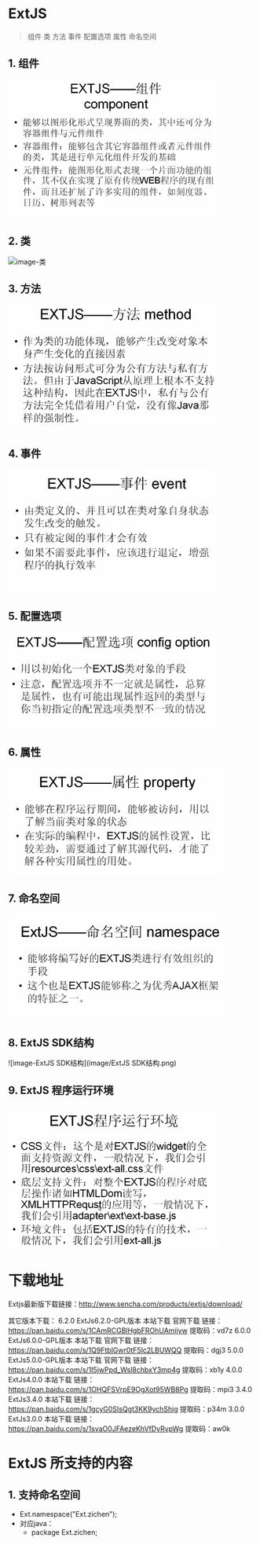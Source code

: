 # ExtJS
> 组件
> 类
> 方法
> 事件
> 配置选项
> 属性
> 命名空间

## 1. 组件
![image-组件](image/组件.png)

## 2. 类
![image-类](image/类.png)

## 3. 方法
![image-方法](image/方法.png)

## 4. 事件
![image-事件](image/事件.png)

## 5. 配置选项
![image-配置选项](image/配置选项.png)

## 6. 属性
![image-属性](image/属性.png)

## 7. 命名空间
![image-命名空间](image/命名空间.png)

## 8. ExtJS SDK结构
![image-ExtJS SDK结构](image/ExtJS SDK结构.png)

## 9. ExtJS 程序运行环境
![image-ExtJS程序运行环境](image/ExtJS程序运行环境.png)

# 下载地址
Extjs最新版下载链接：http://www.sencha.com/products/extjs/download/

其它版本下载：
6.2.0
ExtJs6.2.0-GPL版本  本站下载  官网下载  链接：https://pan.baidu.com/s/1CAmRCGBlHgbFROhUAmijyw 提取码：vd7z
6.0.0
ExtJs6.0.0-GPL版本  本站下载  官网下载  链接：https://pan.baidu.com/s/1Q9FtblGwr0tF5lc2LBUWQQ 提取码：dgj3
5.0.0
ExtJs5.0.0-GPL版本  本站下载  官网下载  链接：https://pan.baidu.com/s/1I5jwPpd_Wsl8chbxY3mp4g 提取码：xb1y
4.0.0
ExtJs4.0.0  本站下载  链接：https://pan.baidu.com/s/1OHQFSVrpE9OgXot95WB8Pg 提取码：mpi3
3.4.0
ExtJs3.4.0  本站下载  链接：https://pan.baidu.com/s/1gcyG0SIsQgt3KK9ychShig 提取码：p34m
3.0.0
ExtJs3.0.0  本站下载  链接：https://pan.baidu.com/s/1svaO0JFAezeKhVfDyRypWg 提取码：aw0k




# ExtJS 所支持的内容
## 1. 支持命名空间
- Ext.namespace("Ext.zichen");
- 对应java：
    - package Ext.zichen;